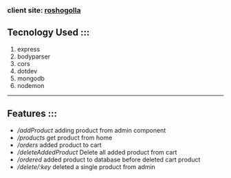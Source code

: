### client site: [roshogolla](https://roshogolla-f70b2.firebaseapp.com/)
## Tecnology Used :::
1. express
2. bodyparser
3. cors
4. dotdev
5. mongodb
6. nodemon
***
## Features :::
- _/addProduct_ adding product from admin component
- _/products_ get product from home
- _/orders_ added product to cart
- _/deleteAddedProduct_ Delete  all added product from cart
- _/ordered_ added  product to database before deleted cart product
- _/delete/:key_  deleted a single product from admin
